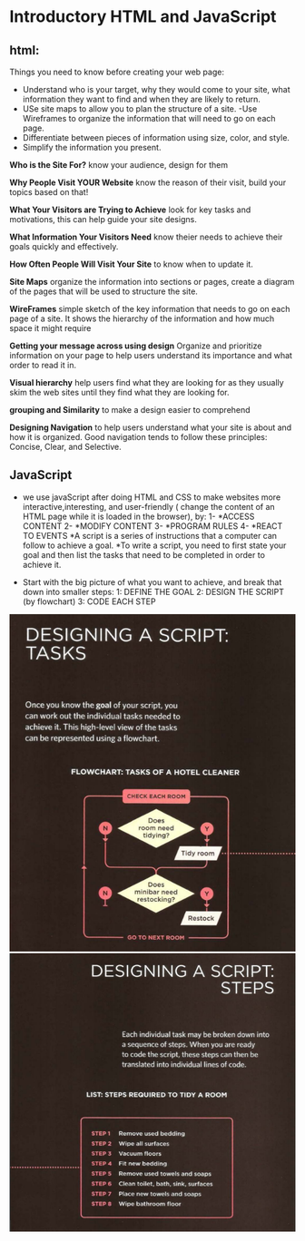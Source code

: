 # Introductory HTML and JavaScript
## html:

Things you need to know before creating your web page:
- Understand who is your target, why they would come to your site, what information they want to find and when they are likely to return.
- USe site maps to allow you to plan the structure of a site.
-Use  Wireframes to organize the information that will need to go on each page.
- Differentiate between pieces of information
using size, color, and style. 
- Simplify the information you present.



**Who is the Site For?** know your audience, design for them


**Why People Visit YOUR Website** know the reason of their visit, build your topics based on that!



**What Your Visitors are Trying to Achieve** look for key tasks and motivations, this can help guide your site designs.



**What Information Your Visitors Need** know theier needs to achieve their goals quickly and effectively.



**How Often People Will Visit Your Site** to know when to update it.



**Site Maps** organize the information into sections or pages,  create a diagram
of the pages that will be used
to structure the site.



**WireFrames** simple sketch of the key
information that needs to go on each page of a
site. It shows the hierarchy of the information
and how much space it might require




**Getting your message across using design** Organize and prioritize information on your page to help users understand its importance and what order to read it in.



**Visual hierarchy**  help users find what they are looking for as they usually skim the web sites until they find what they are looking for.



**grouping and Similarity** to make a
design easier to comprehend



**Designing Navigation** to help users understand what your site is about and how it is organized.
Good navigation tends to follow these principles: Concise, Clear, and Selective.

## JavaScript
- we use javaScript after doing HTML and CSS to make websites more interactive,interesting, and user-friendly ( change the content of an HTML page while it is loaded in the browser), by:
1- *ACCESS CONTENT 2- *MODIFY CONTENT 3- *PROGRAM RULES  4- *REACT TO EVENTS 
*A script is a series of instructions that a computer can follow to achieve a goal. 
*To write a script, you need to first state your goal and then list the tasks that need to be completed in order to achieve it.
* Start with the big picture of what you want to achieve, and break that down into smaller steps:
1: DEFINE THE GOAL 2: DESIGN THE SCRIPT (by flowchart) 3: CODE EACH STEP

![flowchart](Images\tasks.png)
![tasks](Images\steps.png)
